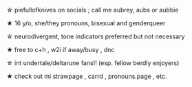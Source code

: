 ☆ piefullofknives on socials ; call me aubrey, aubs or aubbie

★ 16 y/o, she/they pronouns, bisexual and genderqueer

☆ neurodivergent, tone indicators preferred but not necessary

★ free to c+h , w2i if away/busy , dnc

☆ int undertale/deltarune fans!! (esp. fellow berdly enjoyers)

★ check out mi strawpage , carrd , pronouns.page , etc.

